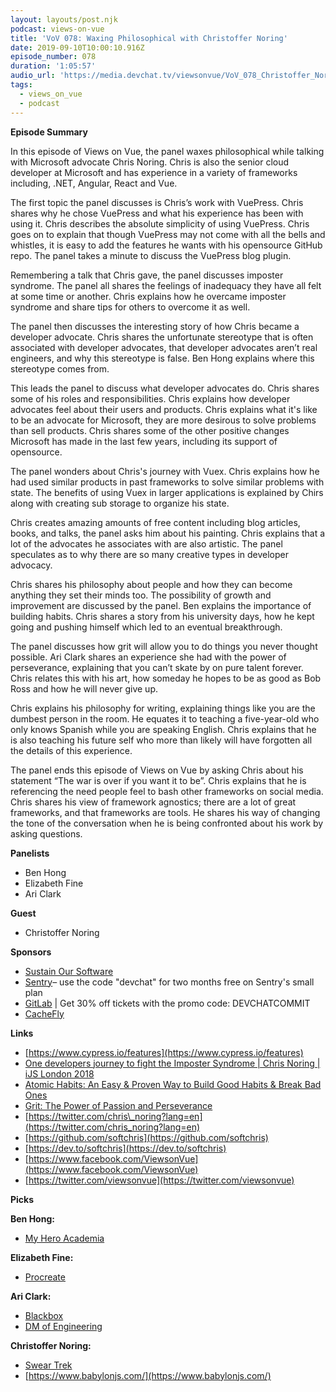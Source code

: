 ```yaml
---
layout: layouts/post.njk
podcast: views-on-vue
title: 'VoV 078: Waxing Philosophical with Christoffer Noring'
date: 2019-09-10T10:00:10.916Z
episode_number: 078
duration: '1:05:57'
audio_url: 'https://media.devchat.tv/viewsonvue/VoV_078_Christoffer_Noring.mp3'
tags:
  - views_on_vue
  - podcast
---
```

**Episode Summary**

In this episode of Views on Vue, the panel waxes philosophical while talking with Microsoft advocate Chris Noring. Chris is also the senior cloud developer at Microsoft and has experience in a variety of frameworks including, .NET, Angular, React and Vue.

The first topic the panel discusses is Chris’s work with VuePress. Chris shares why he chose VuePress and what his experience has been with using it. Chris describes the absolute simplicity of using VuePress. Chris goes on to explain that though VuePress may not come with all the bells and whistles, it is easy to add the features he wants with his opensource GitHub repo. The panel takes a minute to discuss the VuePress blog plugin. 

Remembering a talk that Chris gave, the panel discusses imposter syndrome. The panel all shares the feelings of inadequacy they have all felt at some time or another. Chris explains how he overcame imposter syndrome and share tips for others to overcome it as well. 

The panel then discusses the interesting story of how Chris became a developer advocate. Chris shares the unfortunate stereotype that is often associated with developer advocates, that developer advocates aren’t real engineers, and why this stereotype is false. Ben Hong explains where this stereotype comes from. 

This leads the panel to discuss what developer advocates do. Chris shares some of his roles and responsibilities. Chris explains how developer advocates feel about their users and products. Chris explains what it's like to be an advocate for Microsoft, they are more desirous to solve problems than sell products. Chris shares some of the other positive changes Microsoft has made in the last few years, including its support of opensource.

The panel wonders about Chris's journey with Vuex. Chris explains how he had used similar products in past frameworks to solve similar problems with state. The benefits of using Vuex in larger applications is explained by Chirs along with creating sub storage to organize his state. 

Chris creates amazing amounts of free content including blog articles, books, and talks, the panel asks him about his painting. Chris explains that a lot of the advocates he associates with are also artistic. The panel speculates as to why there are so many creative types in developer advocacy. 

Chris shares his philosophy about people and how they can become anything they set their minds too. The possibility of growth and improvement are discussed by the panel. Ben explains the importance of building habits. Chris shares a story from his university days, how he kept going and pushing himself which led to an eventual breakthrough. 

The panel discusses how grit will allow you to do things you never thought possible. Ari Clark shares an experience she had with the power of perseverance, explaining that you can’t skate by on pure talent forever. Chris relates this with his art, how someday he hopes to be as good as Bob Ross and how he will never give up. 

Chris explains his philosophy for writing, explaining things like you are the dumbest person in the room. He equates it to teaching a five-year-old who only knows Spanish while you are speaking English.  Chris explains that he is also teaching his future self who more than likely will have forgotten all the details of this experience. 

The panel ends this episode of Views on Vue by asking Chris about his statement “The war is over if you want it to be”. Chris explains that he is referencing the need people feel to bash other frameworks on social media. Chris shares his view of framework agnostics; there are a lot of great frameworks, and that frameworks are tools. He shares his way of changing the tone of the conversation when he is being confronted about his work by asking questions. 


**Panelists**

- Ben Hong
- Elizabeth Fine
- Ari Clark

**Guest**

- Christoffer Noring

**Sponsors**

- [Sustain Our Software](https://devchat.tv/sustain-our-software/)
- [Sentry](http://sentry.io/)– use the code "devchat" for two months free on Sentry's small plan
- [GitLab](https://devchat.tv/gitlabcommit) | Get 30% off tickets with the promo code: DEVCHATCOMMIT
- [CacheFly](https://www.cachefly.com/)

**Links**

- [https://www.cypress.io/features](https://www.cypress.io/features)
- [One developers journey to fight the Imposter Syndrome | Chris Noring | iJS London 2018](https://www.youtube.com/watch?v=H8MjCGpXIes)
- [Atomic Habits: An Easy &amp; Proven Way to Build Good Habits &amp; Break Bad Ones](https://www.amazon.com/Atomic-Habits-Proven-Build-Break/dp/0735211299/ref=asc_df_0735211299/?tag=hyprod-20&amp;linkCode=df0&amp;hvadid=312014159412&amp;hvpos=1o1&amp;hvnetw=g&amp;hvrand=16663853269340956132&amp;hvpone=&amp;hvptwo=&amp;hvqmt=&amp;hvdev=c&amp;hvdvcmdl=&amp;hvlocint=&amp;hvlocphy=9029751&amp;hvtargid=pla-541463258824&amp;psc=1)
- [Grit: The Power of Passion and Perseverance](https://www.ted.com/talks/angela_lee_duckworth_grit_the_power_of_passion_and_perseverance?language=en)
- [https://twitter.com/chris\_noring?lang=en](https://twitter.com/chris_noring?lang=en)
- [https://github.com/softchris](https://github.com/softchris)
- [https://dev.to/softchris](https://dev.to/softchris)
- [https://www.facebook.com/ViewsonVue](https://www.facebook.com/ViewsonVue)
- [https://twitter.com/viewsonvue](https://twitter.com/viewsonvue)

**Picks**

**Ben Hong:**

- [My Hero Academia](https://www.hulu.com/series/my-hero-academia-36e318dc-3daf-47fb-8219-9e3cb5cd28f2?&amp;cmp=7958&amp;utm_source=google&amp;utm_medium=cpc&amp;utm_campaign=BM%20Search%20TV%20Shows&amp;utm_term=my%20hero%20academia%20hulu&amp;ds_rl=1263136&amp;gclid=Cj0KCQjwh8jrBRDQARIsAH7BsXei2sZgyvbGI8JHckLEz3wWmyeNWSy2mXBFkvs1v3ZaBUz7HqSBnqoaAoVQEALw_wcB&amp;gclsrc=aw.ds)

**Elizabeth Fine:**

- [Procreate](https://apps.apple.com/us/app/procreate/id425073498)

**Ari Clark:**

- [Blackbox](https://apps.apple.com/us/app/blackbox/id962969578)
- [DM of Engineering](https://twitter.com/dmofengineering?lang=en)

**Christoffer Noring:**

- [Swear Trek](https://twitter.com/swear_trek?lang=en)
- [https://www.babylonjs.com/](https://www.babylonjs.com/)
